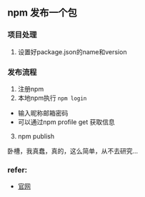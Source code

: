 ## npm 发布一个包

### 项目处理
1. 设置好package.json的name和version

### 发布流程

1. 注册npm
2. 本地npm执行 `npm login`
  - 输入昵称邮箱密码
  - 可以通过npm profile get 获取信息
3. npm publish


卧槽，我真蠢，真的，这么简单，从不去研究...


### refer: 
- [官网](https://docs.npmjs.com/logging-in-to-an-npm-enterprise-registry-from-the-command-line)